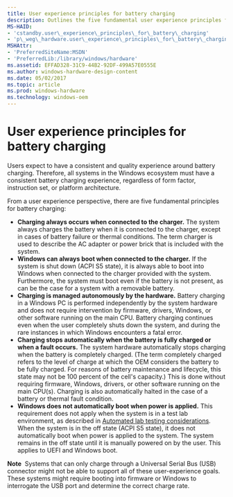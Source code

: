 ```yaml
---
title: User experience principles for battery charging
description: Outlines the five fundamental user experience principles for battery charging.
MS-HAID:
- 'cstandby.user\_experience\_principles\_for\_battery\_charging'
- 'p\_weg\_hardware.user\_experience\_principles\_for\_battery\_charging'
MSHAttr:
- 'PreferredSiteName:MSDN'
- 'PreferredLib:/library/windows/hardware'
ms.assetid: EFFAD328-31C9-44B2-92DF-499A57E0555E
ms.author: windows-hardware-design-content
ms.date: 05/02/2017
ms.topic: article
ms.prod: windows-hardware
ms.technology: windows-oem
---
```


# User experience principles for battery charging


Users expect to have a consistent and quality experience around battery charging. Therefore, all systems in the Windows ecosystem must have a consistent battery charging experience, regardless of form factor, instruction set, or platform architecture.

From a user experience perspective, there are five fundamental principles for battery charging:

-   **Charging always occurs when connected to the charger.** The system always charges the battery when it is connected to the charger, except in cases of battery failure or thermal conditions. The term charger is used to describe the AC adapter or power brick that is included with the system.
-   **Windows can always boot when connected to the charger.** If the system is shut down (ACPI S5 state), it is always able to boot into Windows when connected to the charger provided with the system. Furthermore, the system must boot even if the battery is not present, as can be the case for a system with a removable battery.
-   **Charging is managed autonomously by the hardware.** Battery charging in a Windows PC is performed independently by the system hardware and does not require intervention by firmware, drivers, Windows, or other software running on the main CPU. Battery charging continues even when the user completely shuts down the system, and during the rare instances in which Windows encounters a fatal error.
-   **Charging stops automatically when the battery is fully charged or when a fault occurs.** The system hardware automatically stops charging when the battery is completely charged. (The term completely charged refers to the level of charge at which the OEM considers the battery to be fully charged. For reasons of battery maintenance and lifecycle, this state may not be 100 percent of the cell's capacity.) This is done without requiring firmware, Windows, drivers, or other software running on the main CPU(s). Charging is also automatically halted in the case of a battery or thermal fault condition.
-   **Windows does not automatically boot when power is applied.** This requirement does not apply when the system is in a test lab environment, as described in [Automated lab testing considerations](automated-lab-testing-considerations.md). When the system is in the off state (ACPI S5 state), it does not automatically boot when power is applied to the system. The system remains in the off state until it is manually powered on by the user. This applies to UEFI and Windows boot.

**Note**  Systems that can only charge through a Universal Serial Bus (USB) connector might not be able to support all of these user-experience goals. These systems might require booting into firmware or Windows to interrogate the USB port and determine the correct charge rate.

 

 

 






